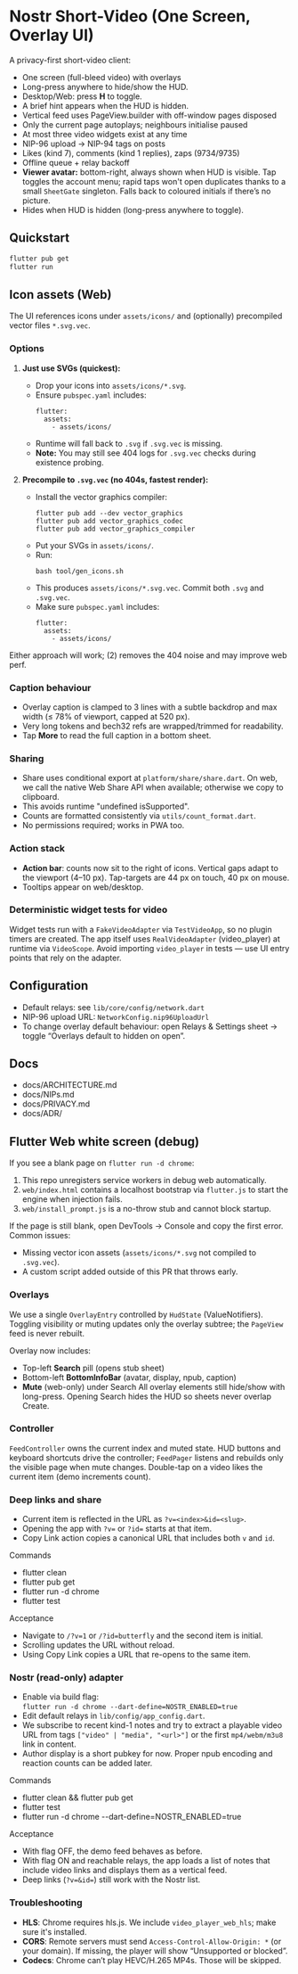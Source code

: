 # Nostr Short-Video (One Screen, Overlay UI)

A privacy-first short-video client:
- One screen (full-bleed video) with overlays
- Long-press anywhere to hide/show the HUD.
- Desktop/Web: press **H** to toggle.
- A brief hint appears when the HUD is hidden.
- Vertical feed uses PageView.builder with off-window pages disposed
- Only the current page autoplays; neighbours initialise paused
- At most three video widgets exist at any time
- NIP-96 upload → NIP-94 tags on posts
- Likes (kind 7), comments (kind 1 replies), zaps (9734/9735)
- Offline queue + relay backoff
- **Viewer avatar:** bottom-right, always shown when HUD is visible. Tap toggles the account menu; rapid taps won't open duplicates thanks to a small `SheetGate` singleton. Falls back to coloured initials if there’s no picture.
- Hides when HUD is hidden (long-press anywhere to toggle).

## Quickstart
```bash
flutter pub get
flutter run
```
 
## Icon assets (Web)

The UI references icons under `assets/icons/` and (optionally) precompiled vector files `*.svg.vec`.

### Options
1. **Just use SVGs (quickest):**
   - Drop your icons into `assets/icons/*.svg`.
   - Ensure `pubspec.yaml` includes:
     ```
     flutter:
       assets:
         - assets/icons/
     ```
   - Runtime will fall back to `.svg` if `.svg.vec` is missing.
   - **Note:** You may still see 404 logs for `.svg.vec` checks during existence probing.

2. **Precompile to `.svg.vec` (no 404s, fastest render):**
   - Install the vector graphics compiler:
     ```
     flutter pub add --dev vector_graphics
     flutter pub add vector_graphics_codec
     flutter pub add vector_graphics_compiler
     ```
   - Put your SVGs in `assets/icons/`.
   - Run:
     ```
     bash tool/gen_icons.sh
     ```
   - This produces `assets/icons/*.svg.vec`. Commit both `.svg` and `.svg.vec`.
   - Make sure `pubspec.yaml` includes:
     ```
     flutter:
       assets:
         - assets/icons/
     ```

Either approach will work; (2) removes the 404 noise and may improve web perf.

### Caption behaviour
- Overlay caption is clamped to 3 lines with a subtle backdrop and max width (≤ 78% of viewport, capped at 520 px).
- Very long tokens and bech32 refs are wrapped/trimmed for readability.
- Tap **More** to read the full caption in a bottom sheet.

### Sharing
- Share uses conditional export at `platform/share/share.dart`. On web, we call the native Web Share API when available; otherwise we copy to clipboard.
- This avoids runtime "undefined isSupported".
- Counts are formatted consistently via `utils/count_format.dart`.
- No permissions required; works in PWA too.

### Action stack
- **Action bar**: counts now sit to the right of icons. Vertical gaps adapt to the viewport (4–10 px). Tap-targets are 44 px on touch, 40 px on mouse.
- Tooltips appear on web/desktop.

### Deterministic widget tests for video
Widget tests run with a `FakeVideoAdapter` via `TestVideoApp`, so no plugin timers are created.
The app itself uses `RealVideoAdapter` (video_player) at runtime via `VideoScope`.
Avoid importing `video_player` in tests — use UI entry points that rely on the adapter.

## Configuration

* Default relays: see `lib/core/config/network.dart`
* NIP-96 upload URL: `NetworkConfig.nip96UploadUrl`
* To change overlay default behaviour: open Relays & Settings sheet → toggle “Overlays default to hidden on open”.

## Docs

* docs/ARCHITECTURE.md
* docs/NIPs.md
* docs/PRIVACY.md
* docs/ADR/

## Flutter Web white screen (debug)
If you see a blank page on `flutter run -d chrome`:

1. This repo unregisters service workers in debug web automatically.
2. `web/index.html` contains a localhost bootstrap via `flutter.js` to start the engine when injection fails.
3. `web/install_prompt.js` is a no-throw stub and cannot block startup.

If the page is still blank, open DevTools → Console and copy the first error. Common issues:
- Missing vector icon assets (`assets/icons/*.svg` not compiled to `.svg.vec`).
- A custom script added outside of this PR that throws early.

### Overlays
We use a single `OverlayEntry` controlled by `HudState` (ValueNotifiers). Toggling visibility or
muting updates only the overlay subtree; the `PageView` feed is never rebuilt.

Overlay now includes:
- Top-left **Search** pill (opens stub sheet)
- Bottom-left **BottomInfoBar** (avatar, display, npub, caption)
- **Mute** (web-only) under Search
All overlay elements still hide/show with long-press. Opening Search hides the HUD so sheets never overlap Create.

### Controller
`FeedController` owns the current index and muted state. HUD buttons and keyboard shortcuts drive
the controller; `FeedPager` listens and rebuilds only the visible page when mute changes.
Double-tap on a video likes the current item (demo increments count).

### Deep links and share
- Current item is reflected in the URL as `?v=<index>&id=<slug>`.
- Opening the app with `?v=` or `?id=` starts at that item.
- Copy Link action copies a canonical URL that includes both `v` and `id`.

Commands
- flutter clean
- flutter pub get
- flutter run -d chrome
- flutter test

Acceptance
- Navigate to `/?v=1` or `/?id=butterfly` and the second item is initial.
- Scrolling updates the URL without reload.
- Using Copy Link copies a URL that re-opens to the same item.

### Nostr (read-only) adapter
- Enable via build flag:  
  `flutter run -d chrome --dart-define=NOSTR_ENABLED=true`
- Edit default relays in `lib/config/app_config.dart`.
- We subscribe to recent kind-1 notes and try to extract a playable video URL
  from tags `["video" | "media", "<url>"]` or the first `mp4/webm/m3u8` link in content.
- Author display is a short pubkey for now. Proper npub encoding and reaction counts can be added later.

Commands
- flutter clean && flutter pub get
- flutter test
- flutter run -d chrome --dart-define=NOSTR_ENABLED=true

Acceptance
- With flag OFF, the demo feed behaves as before.
- With flag ON and reachable relays, the app loads a list of notes that include video links and displays them as a vertical feed.
- Deep links (`?v=&id=`) still work with the Nostr list.

### Troubleshooting
- **HLS**: Chrome requires hls.js. We include `video_player_web_hls`; make sure it's installed.
- **CORS**: Remote servers must send `Access-Control-Allow-Origin: *` (or your domain). If missing, the player will show “Unsupported or blocked”.
- **Codecs**: Chrome can’t play HEVC/H.265 MP4s. Those will be skipped.
